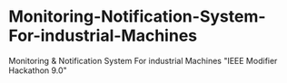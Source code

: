 # Monitoring-Notification-System-For-industrial-Machines
Monitoring &amp; Notification System For industrial Machines "IEEE Modifier Hackathon 9.0"
